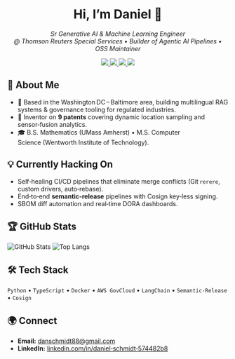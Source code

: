 <h1 align="center">Hi, I’m Daniel 👋</h1>

<p align="center"><em>
Sr Generative AI & Machine Learning Engineer @ Thomson Reuters Special Services •
Builder of Agentic AI Pipelines • OSS Maintainer
</em></p>

<p align="center">
  <a href="https://github.com/danieleschmidt">
    <img src="https://img.shields.io/github/followers/danieleschmidt?label=Follow&style=social">
  </a>
  <a href="#">
    <img src="https://img.shields.io/badge/LLMOps-RAG-blueviolet">
  </a>
  <a href="https://github.com/danieleschmidt/auto-pipeline/actions/workflows/ci.yml">
    <img src="https://img.shields.io/github/actions/workflow/status/danieleschmidt/auto-pipeline/ci.yml?branch=main&label=build">
  </a>
  <a href="docs/sbom/latest.json">
    <img src="https://img.shields.io/badge/SBOM-CycloneDX-0078d6">
  </a>
</p>

## 🚀 About Me
- 📍 Based in the Washington DC – Baltimore area, building multilingual RAG systems & governance tooling for regulated industries.  
- 🔬 Inventor on **9 patents** covering dynamic location sampling and sensor‑fusion analytics.  
- 🎓 B.S. Mathematics (UMass Amherst) • M.S. Computer Science (Wentworth Institute of Technology).  

## 💡 Currently Hacking On
- Self‑healing CI/CD pipelines that eliminate merge conflicts (Git `rerere`, custom drivers, auto‑rebase).  
- End‑to‑end **semantic‑release** pipelines with Cosign key‑less signing.  
- SBOM diff automation and real‑time DORA dashboards.

## 🏆 GitHub Stats
![GitHub Stats](https://github-readme-stats.vercel.app/api?username=danieleschmidt&show_icons=true)
![Top Langs](https://github-readme-stats.vercel.app/api/top-langs/?username=danieleschmidt&layout=compact)

## 🛠 Tech Stack
`Python` • `TypeScript` • `Docker` • `AWS GovCloud` • `LangChain` • `Semantic‑Release` • `Cosign`

## 🌍 Connect
- **Email:** danschmidt88@gmail.com  
- **LinkedIn:** [linkedin.com/in/daniel‑schmidt‑574482b8](https://www.linkedin.com/in/daniel-schmidt-574482b8)
